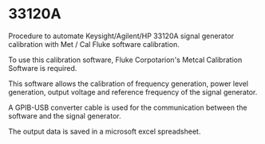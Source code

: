 # 33120A
Procedure to automate Keysight/Agilent/HP 33120A signal generator calibration with Met / Cal Fluke software calibration.

To use this calibration software, Fluke Corpotarion's Metcal Calibration Software is required.

This software allows the calibration of frequency generation, power level generation, output voltage and reference frequency of the signal generator.

A GPIB-USB converter cable is used for the communication between the software and the signal generator.

The output data is saved in a microsoft excel spreadsheet.
